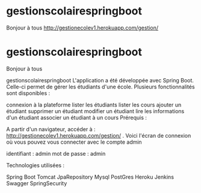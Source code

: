 # gestionscolairespringboot
Bonjour à tous
http://gestionecolev1.herokuapp.com/gestion/


# gestionscolairespringboot
Bonjour à tous

gestionscolairespringboot
L'application a été développée avec Spring Boot. Celle-ci permet de gérer les étudiants d'une école. Plusieurs fonctionnalités sont disponibles :

connexion à la plateforme
lister les étudiants
lister les cours
ajouter un étudiant
supprimer un étudiant
modifier un étudiant
lire les informations d'un étudiant
associer un étudiant à un cours
Prérequis :

A partir d'un navigateur, accéder à : http://gestionecolev1.herokuapp.com/gestion/ . Voici l'écran de connexion où vous pouvez vous connecter avec le compte admin

identifiant : admin
mot de passe : admin

Technologies utilisées :

Spring Boot
Tomcat
JpaRepository
Mysql
PostGres
Heroku
Jenkins
Swagger
SpringSecurity
